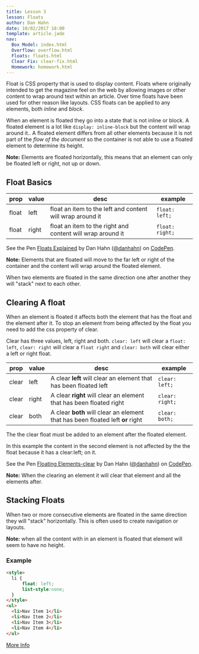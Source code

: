 ```yaml
---
title: Lesson 3
lesson: Floats
author: Dan Hahn
date: 10/02/2017 18:00
template: article.jade
nav:
  Box Model: index.html
  Overflow: overflow.html
  Floats: floats.html
  Clear Fix: clear-fix.html
  Homework: homework.html
---
```


Float is CSS property that is used to display content.  Floats where originally intended to get the magazine feel on the web by allowing images or other content to wrap around text within an article.  Over time floats have been used for other reason like layouts. CSS floats can be applied to any elements, both *inline* and *block*.

When an element is floated they go into a state that is not inline or block.  A floated element is a lot like `display: inline-block` but the content will wrap around it..  A floated element differs from all other elements because it is not part of the *flow of the document* so the container is not able to use a floated element to determine its height.

**Note:** Elements are floated horizontally, this means that an element can only be floated left or right, not up or down.

## Float Basics

| prop  | value | desc                                                       | example         |
|-------|-------|------------------------------------------------------------|-----------------|
| float | left  | float an item to the left and content will wrap around it  | `float: left;`  |
| float | right | float an item to the right and content will wrap around it | `float: right;` |

<p data-height="745" data-theme-id="light" data-slug-hash="NgyEJG" data-default-tab="result" data-user="danhahn" data-embed-version="2" data-pen-title="Floats Explained" class="codepen">See the Pen <a href="https://codepen.io/danhahn/pen/NgyEJG/">Floats Explained</a> by Dan Hahn (<a href="https://codepen.io/danhahn">@danhahn</a>) on <a href="https://codepen.io">CodePen</a>.</p>
<script async src="https://production-assets.codepen.io/assets/embed/ei.js"></script>

**Note:** Elements that are floated will move to the far left or right of the container and the content will wrap around the floated element.

When two elements are floated in the same direction one after another they will "stack" next to each other.

## Clearing A float
When an element is floated it affects both the element that has the float and the element after it.  To stop an element from being affected by the float you need to add the css property of clear.

Clear has three values, left, right and both.  `clear: left` will clear a `float: left`, `clear: right` will clear a `float right` and `clear: both` will clear either a left or right float.

|prop|value|desc|example|
|----|-----|----|-------|
|clear|left|A clear **left** will clear an element that has been floated left|`clear: left;`|
|clear|right|A clear **right** will clear an element that has been floated right|`clear: right;`|
|clear|both|A clear **both** will clear an element that has been floated left **or** right|`clear: both;`|

The the clear float must be added to an element after the floated element.

In this example the content in the second element is not affected by the the float because it has a clear:left; on it.

<p data-height="700" data-theme-id="light" data-slug-hash="aZJNdG" data-default-tab="result" data-user="danhahn" data-embed-version="2" class="codepen">See the Pen <a href="http://codepen.io/danhahn/pen/aZJNdG/">Floating Elements-clear</a> by Dan Hahn (<a href="http://codepen.io/danhahn">@danhahn</a>) on <a href="http://codepen.io">CodePen</a>.</p>
<script async src="//assets.codepen.io/assets/embed/ei.js"></script>

 **Note:** When the clearing an element it will clear that element and all the elements after.

## Stacking Floats

When two or more consecutive elements are floated in the same direction they will "stack" horizontally.  This is often used to create navigation or layouts.

**Note:** when all the content with in an element is floated that element will seem to have no height.

### Example
```html
<style>
  li {
      float: left;
      list-style:none;
  }
</style>
<ul>
  <li>Nav Item 1</li>
  <li>Nav Item 2</li>
  <li>Nav Item 3</li>
  <li>Nav Item 4</li>
</ul>
```
<div id="stacking_content"></div>


[More Info](http://css-tricks.com/all-about-floats/)

<script src="lesson-3.js"></script>
